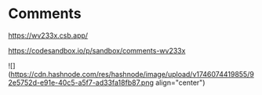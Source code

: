 # Comments

https://wv233x.csb.app/

https://codesandbox.io/p/sandbox/comments-wv233x

![](https://cdn.hashnode.com/res/hashnode/image/upload/v1746074419855/92e5752d-e91e-40c5-a5f7-ad33fa18fb87.png align="center")